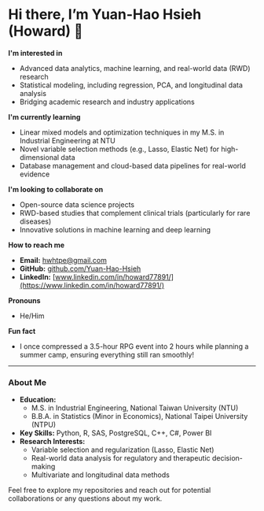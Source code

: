 # Hi there, I’m Yuan-Hao Hsieh (Howard) 👋

**I'm interested in**  
- Advanced data analytics, machine learning, and real-world data (RWD) research  
- Statistical modeling, including regression, PCA, and longitudinal data analysis  
- Bridging academic research and industry applications

**I'm currently learning**  
- Linear mixed models and optimization techniques in my M.S. in Industrial Engineering at NTU  
- Novel variable selection methods (e.g., Lasso, Elastic Net) for high-dimensional data  
- Database management and cloud-based data pipelines for real-world evidence

**I'm looking to collaborate on**  
- Open-source data science projects  
- RWD-based studies that complement clinical trials (particularly for rare diseases)  
- Innovative solutions in machine learning and deep learning

**How to reach me**  
- **Email:** [hwhtpe@gmail.com](mailto:hwhtpe@gmail.com)  
- **GitHub:** [github.com/Yuan-Hao-Hsieh](https://github.com/Yuan-Hao-Hsieh)  
- **LinkedIn:** [www.linkedin.com/in/howard77891/](https://www.linkedin.com/in/howard77891/)

**Pronouns**  
- He/Him

**Fun fact**  
- I once compressed a 3.5-hour RPG event into 2 hours while planning a summer camp, ensuring everything still ran smoothly!

---

### About Me
- **Education:**  
  - M.S. in Industrial Engineering, National Taiwan University (NTU)  
  - B.B.A. in Statistics (Minor in Economics), National Taipei University (NTPU)
- **Key Skills:** Python, R, SAS, PostgreSQL, C++, C#, Power BI
- **Research Interests:**  
  - Variable selection and regularization (Lasso, Elastic Net)  
  - Real-world data analysis for regulatory and therapeutic decision-making  
  - Multivariate and longitudinal data methods

Feel free to explore my repositories and reach out for potential collaborations or any questions about my work.  
